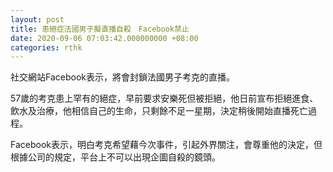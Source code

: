 ```yaml
---
layout: post
title: 患絕症法國男子擬直播自殺　Facebook禁止
date: 2020-09-06 07:03:42.000000000 +08:00
categories: rthk
---
```


社交網站Facebook表示，將會封鎖法國男子考克的直播。

57歲的考克患上罕有的絕症，早前要求安樂死但被拒絕，他日前宣布拒絕進食、飲水及治療，他相信自己的生命，只剩餘不足一星期，決定稍後開始直播死亡過程。

Facebook表示，明白考克希望藉今次事件，引起外界關注，會尊重他的決定，但根據公司的規定，平台上不可以出現企圖自殺的鏡頭。
